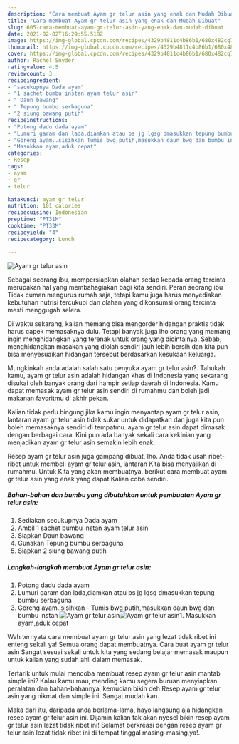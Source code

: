 ```yaml
---
description: "Cara membuat Ayam gr telur asin yang enak dan Mudah Dibuat"
title: "Cara membuat Ayam gr telur asin yang enak dan Mudah Dibuat"
slug: 605-cara-membuat-ayam-gr-telur-asin-yang-enak-dan-mudah-dibuat
date: 2021-02-02T16:29:55.518Z
image: https://img-global.cpcdn.com/recipes/4329b4811c4b86b1/680x482cq70/ayam-gr-telur-asin-foto-resep-utama.jpg
thumbnail: https://img-global.cpcdn.com/recipes/4329b4811c4b86b1/680x482cq70/ayam-gr-telur-asin-foto-resep-utama.jpg
cover: https://img-global.cpcdn.com/recipes/4329b4811c4b86b1/680x482cq70/ayam-gr-telur-asin-foto-resep-utama.jpg
author: Rachel Snyder
ratingvalue: 4.5
reviewcount: 3
recipeingredient:
- "secukupnya Dada ayam"
- "1 sachet bumbu instan ayam telur asin"
- " Daun bawang"
- " Tepung bumbu serbaguna"
- "2 siung bawang putih"
recipeinstructions:
- "Potong dadu dada ayam"
- "Lumuri garam dan lada,diamkan atau bs jg lgsg dmasukkan tepung bumbu serbaguna"
- "Goreng ayam..sisihkan Tumis bwg putih,masukkan daun bwg dan bumbu instan"
- "Masukkan ayam,aduk cepat"
categories:
- Resep
tags:
- ayam
- gr
- telur

katakunci: ayam gr telur 
nutrition: 101 calories
recipecuisine: Indonesian
preptime: "PT31M"
cooktime: "PT33M"
recipeyield: "4"
recipecategory: Lunch

---
```



![Ayam gr telur asin](https://img-global.cpcdn.com/recipes/4329b4811c4b86b1/680x482cq70/ayam-gr-telur-asin-foto-resep-utama.jpg)

Sebagai seorang ibu, mempersiapkan olahan sedap kepada orang tercinta merupakan hal yang membahagiakan bagi kita sendiri. Peran seorang ibu Tidak cuman mengurus rumah saja, tetapi kamu juga harus menyediakan kebutuhan nutrisi tercukupi dan olahan yang dikonsumsi orang tercinta mesti menggugah selera.

Di waktu  sekarang, kalian memang bisa mengorder hidangan praktis tidak harus capek memasaknya dulu. Tetapi banyak juga lho orang yang memang ingin menghidangkan yang terenak untuk orang yang dicintainya. Sebab, menghidangkan masakan yang diolah sendiri jauh lebih bersih dan kita pun bisa menyesuaikan hidangan tersebut berdasarkan kesukaan keluarga. 



Mungkinkah anda adalah salah satu penyuka ayam gr telur asin?. Tahukah kamu, ayam gr telur asin adalah hidangan khas di Indonesia yang sekarang disukai oleh banyak orang dari hampir setiap daerah di Indonesia. Kamu dapat memasak ayam gr telur asin sendiri di rumahmu dan boleh jadi makanan favoritmu di akhir pekan.

Kalian tidak perlu bingung jika kamu ingin menyantap ayam gr telur asin, lantaran ayam gr telur asin tidak sukar untuk didapatkan dan juga kita pun boleh memasaknya sendiri di tempatmu. ayam gr telur asin dapat dimasak dengan berbagai cara. Kini pun ada banyak sekali cara kekinian yang menjadikan ayam gr telur asin semakin lebih enak.

Resep ayam gr telur asin juga gampang dibuat, lho. Anda tidak usah ribet-ribet untuk membeli ayam gr telur asin, lantaran Kita bisa menyajikan di rumahmu. Untuk Kita yang akan membuatnya, berikut cara membuat ayam gr telur asin yang enak yang dapat Kalian coba sendiri.

<!--inarticleads1-->

##### Bahan-bahan dan bumbu yang dibutuhkan untuk pembuatan Ayam gr telur asin:

1. Sediakan secukupnya Dada ayam
1. Ambil 1 sachet bumbu instan ayam telur asin
1. Siapkan  Daun bawang
1. Gunakan  Tepung bumbu serbaguna
1. Siapkan 2 siung bawang putih




<!--inarticleads2-->

##### Langkah-langkah membuat Ayam gr telur asin:

1. Potong dadu dada ayam
1. Lumuri garam dan lada,diamkan atau bs jg lgsg dmasukkan tepung bumbu serbaguna
1. Goreng ayam..sisihkan - Tumis bwg putih,masukkan daun bwg dan bumbu instan
<img src="https://img-global.cpcdn.com/steps/bdb2580831db3b5c/160x128cq70/ayam-gr-telur-asin-langkah-memasak-3-foto.jpg" alt="Ayam gr telur asin"><img src="https://img-global.cpcdn.com/steps/1d2a54772f1f5283/160x128cq70/ayam-gr-telur-asin-langkah-memasak-3-foto.jpg" alt="Ayam gr telur asin">1. Masukkan ayam,aduk cepat




Wah ternyata cara membuat ayam gr telur asin yang lezat tidak ribet ini enteng sekali ya! Semua orang dapat membuatnya. Cara buat ayam gr telur asin Sangat sesuai sekali untuk kita yang sedang belajar memasak maupun untuk kalian yang sudah ahli dalam memasak.

Tertarik untuk mulai mencoba membuat resep ayam gr telur asin mantab simple ini? Kalau kamu mau, mending kamu segera buruan menyiapkan peralatan dan bahan-bahannya, kemudian bikin deh Resep ayam gr telur asin yang nikmat dan simple ini. Sangat mudah kan. 

Maka dari itu, daripada anda berlama-lama, hayo langsung aja hidangkan resep ayam gr telur asin ini. Dijamin kalian tak akan nyesel bikin resep ayam gr telur asin lezat tidak ribet ini! Selamat berkreasi dengan resep ayam gr telur asin lezat tidak ribet ini di tempat tinggal masing-masing,ya!.

